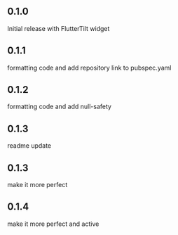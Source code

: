 ## 0.1.0

Initial release with FlutterTilt widget

## 0.1.1

formatting code and add repository link to pubspec.yaml

## 0.1.2

formatting code and add null-safety

## 0.1.3

readme update

## 0.1.3

make it more perfect

## 0.1.4

make it more perfect and active